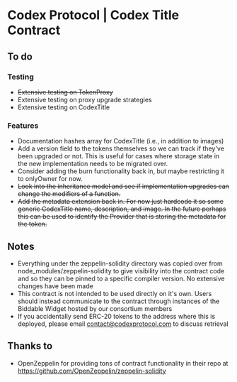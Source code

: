 # Codex Protocol | Codex Title Contract

## To do
### Testing
- ~~Extensive testing on TokenProxy~~
- Extensive testing on proxy upgrade strategies
- Extensive testing on CodexTitle

### Features
- Documentation hashes array for CodexTitle (i.e., in addition to images)
- Add a version field to the tokens themselves so we can track if they've been upgraded or not. This is useful for cases where storage state in the new implementation needs to be migrated over.
- Consider adding the burn functionality back in, but maybe restricting it to onlyOwner for now.
- ~~Look into the inheritance model and see if implementation upgrades can change the modifiers of a function.~~
- ~~Add the metadata extension back in. For now just hardcode it so some generic CodexTitle name, description, and image. In the future perhaps this can be used to identify the Provider that is storing the metadata for the token.~~

## Notes
- Everything under the zeppelin-solidity directory was copied over from node_modules/zeppelin-solidity to give visibility into the contract code and so they can be pinned to a specific compiler version. No extensive changes have been made
- This contract is not intended to be used directly on it's own. Users should instead communicate to the contract through instances of the Biddable Widget hosted by our consortium members
- If you accidentally send ERC-20 tokens to the address where this is deployed, please email contact@codexprotocol.com to discuss retrieval

## Thanks to
- OpenZeppelin for providing tons of contract functionality in their repo at https://github.com/OpenZeppelin/zeppelin-solidity

